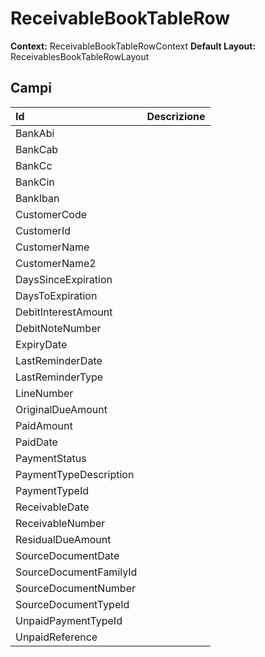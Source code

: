 # ReceivableBookTableRow

**Context:** ReceivableBookTableRowContext
**Default Layout:** ReceivablesBookTableRowLayout



## Campi

| Id | Descrizione | 
| :--- | :--- | 
| BankAbi |  | 
| BankCab |  | 
| BankCc |  | 
| BankCin |  | 
| BankIban |  | 
| CustomerCode |  | 
| CustomerId |  | 
| CustomerName |  | 
| CustomerName2 |  | 
| DaysSinceExpiration |  | 
| DaysToExpiration |  | 
| DebitInterestAmount |  | 
| DebitNoteNumber |  | 
| ExpiryDate |  | 
| LastReminderDate |  | 
| LastReminderType |  | 
| LineNumber |  | 
| OriginalDueAmount |  | 
| PaidAmount |  | 
| PaidDate |  | 
| PaymentStatus |  | 
| PaymentTypeDescription |  | 
| PaymentTypeId |  | 
| ReceivableDate |  | 
| ReceivableNumber |  | 
| ResidualDueAmount |  | 
| SourceDocumentDate |  | 
| SourceDocumentFamilyId |  | 
| SourceDocumentNumber |  | 
| SourceDocumentTypeId |  | 
| UnpaidPaymentTypeId |  | 
| UnpaidReference |  | 

